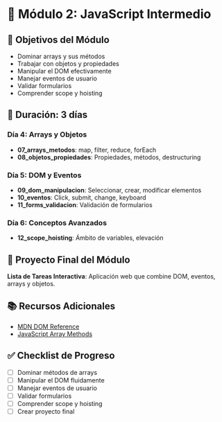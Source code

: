 # 🚀 Módulo 2: JavaScript Intermedio

## 🎯 Objetivos del Módulo

- Dominar arrays y sus métodos
- Trabajar con objetos y propiedades
- Manipular el DOM efectivamente
- Manejar eventos de usuario
- Validar formularios
- Comprender scope y hoisting

## 📅 Duración: 3 días

### Día 4: Arrays y Objetos

- **07_arrays_metodos**: map, filter, reduce, forEach
- **08_objetos_propiedades**: Propiedades, métodos, destructuring

### Día 5: DOM y Eventos

- **09_dom_manipulacion**: Seleccionar, crear, modificar elementos
- **10_eventos**: Click, submit, change, keyboard
- **11_forms_validacion**: Validación de formularios

### Día 6: Conceptos Avanzados

- **12_scope_hoisting**: Ámbito de variables, elevación

## 🚀 Proyecto Final del Módulo

**Lista de Tareas Interactiva**: Aplicación web que combine DOM, eventos, arrays y objetos.

## 📚 Recursos Adicionales

- [MDN DOM Reference](https://developer.mozilla.org/es/docs/Web/API/Document_Object_Model)
- [JavaScript Array Methods](https://developer.mozilla.org/es/docs/Web/JavaScript/Reference/Global_Objects/Array)

## ✅ Checklist de Progreso

- [ ] Dominar métodos de arrays
- [ ] Manipular el DOM fluidamente
- [ ] Manejar eventos de usuario
- [ ] Validar formularios
- [ ] Comprender scope y hoisting
- [ ] Crear proyecto final
